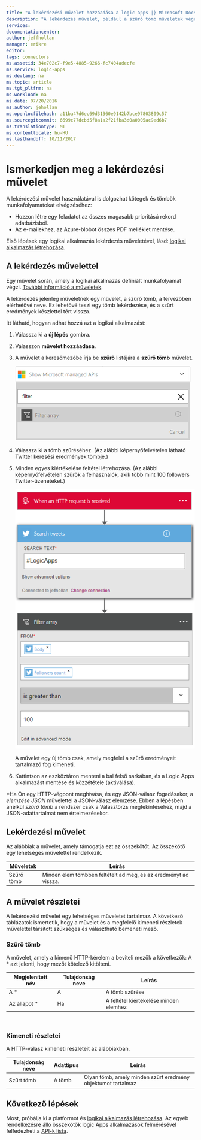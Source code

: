 ```yaml
---
title: "A lekérdezési művelet hozzáadása a logic apps |} Microsoft Docs"
description: "A lekérdezés művelet, például a szűrő tömb műveletek végrehajtásához áttekintése."
services: 
documentationcenter: 
author: jeffhollan
manager: erikre
editor: 
tags: connectors
ms.assetid: 34e702c7-f9e5-4885-9266-fc7404adecfe
ms.service: logic-apps
ms.devlang: na
ms.topic: article
ms.tgt_pltfrm: na
ms.workload: na
ms.date: 07/20/2016
ms.author: jehollan
ms.openlocfilehash: a11ba47d6ec69d31360e9142b7bce97803809c57
ms.sourcegitcommit: 6699c77dcbd5f8a1a2f21fba3d0a0005ac9ed6b7
ms.translationtype: MT
ms.contentlocale: hu-HU
ms.lasthandoff: 10/11/2017
---
```

# <a name="get-started-with-the-query-action"></a>Ismerkedjen meg a lekérdezési művelet
A lekérdezési művelet használatával is dolgozhat kötegek és tömbök munkafolyamatokat elvégzéséhez:

* Hozzon létre egy feladatot az összes magasabb prioritású rekord adatbázisból.
* Az e-mailekhez, az Azure-blobot összes PDF melléklet mentése.

Első lépések egy logikai alkalmazás lekérdezés műveletével, lásd: [logikai alkalmazás létrehozása](../logic-apps/logic-apps-create-a-logic-app.md).

## <a name="use-the-query-action"></a>A lekérdezés művelettel
Egy művelet során, amely a logikai alkalmazás definiált munkafolyamat végzi. [További információ a műveletek](connectors-overview.md).  

A lekérdezés jelenleg műveletnek egy művelet, a szűrő tömb, a tervezőben elérhetővé neve. Ez lehetővé teszi egy tömb lekérdezése, és a szűrt eredmények készlettel tért vissza.

Itt látható, hogyan adhat hozzá azt a logikai alkalmazást:

1. Válassza ki a **új lépés** gombra.
2. Válasszon **művelet hozzáadása**.
3. A művelet a keresőmezőbe írja be **szűrő** listájára a **szűrő tömb** művelet.
   
    ![Válassza ki a lekérdezés](./media/connectors-native-query/using-action-1.png)
4. Válassza ki a tömb szűréséhez. (Az alábbi képernyőfelvételen látható Twitter keresési eredmények tömbje.)
5. Minden egyes kiértékelése feltétel létrehozása. (Az alábbi képernyőfelvételen szűrők a felhasználók, akik több mint 100 followers Twitter-üzeneteket.)
   
    ![A lekérdezés a művelet](./media/connectors-native-query/using-action-2.png)
   
    A művelet egy új tömb csak, amely megfelel a szűrő eredményeit tartalmazó fog kimeneti.
6. Kattintson az eszköztáron menteni a bal felső sarkában, és a Logic Apps alkalmazást mentése és közzététele (aktiválása).

\*Ha Ön egy HTTP-végpont meghívása, és egy JSON-válasz fogadásakor, a _elemzése JSON_ művelettel a JSON-válasz elemzése. Ebben a lépésben anélkül _szűrő tömb_ a rendszer csak a Választörzs megtekintéséhez, majd a JSON-adattartalmat nem értelmezésekor.

## <a name="query-action"></a>Lekérdezési művelet
Az alábbiak a művelet, amely támogatja ezt az összekötőt. Az összekötő egy lehetséges művelettel rendelkezik.

| Műveletek | Leírás |
| --- | --- |
| Szűrő tömb |Minden elem tömbben feltételt ad meg, és az eredményt ad vissza. |

## <a name="action-details"></a>A művelet részletei
A lekérdezési művelet egy lehetséges műveletet tartalmaz. A következő táblázatok ismertetik, hogy a művelet és a megfelelő kimeneti részletek művelettel társított szükséges és választható bemeneti mező.

### <a name="filter-array"></a>Szűrő tömb
A művelet, amely a kimenő HTTP-kérelem a beviteli mezők a következők:
A * azt jelenti, hogy mezőt kötelező kitölteni.

| Megjelenített név | Tulajdonság neve | Leírás |
| --- | --- | --- |
| A * |A |A tömb szűrése |
| Az állapot * |Ha |A feltétel kiértékelése minden elemhez |

<br>

### <a name="output-details"></a>Kimeneti részletei
A HTTP-válasz kimeneti részleteit az alábbiakban.

| Tulajdonság neve | Adattípus | Leírás |
| --- | --- | --- |
| Szűrt tömb |A tömb |Olyan tömb, amely minden szűrt eredmény objektumot tartalmaz |

## <a name="next-steps"></a>Következő lépések
Most, próbálja ki a platformot és [logikai alkalmazás létrehozása](../logic-apps/logic-apps-create-a-logic-app.md). Az egyéb rendelkezésre álló összekötők logic Apps alkalmazások felmérésével felfedezheti a [API-k lista](apis-list.md).

